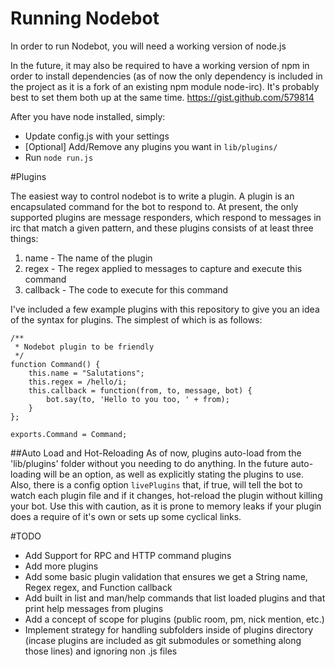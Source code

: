 # Running Nodebot

In order to run Nodebot, you will need a working version of node.js

In the future, it may also be required to have a working version of npm
in order to install dependencies (as of now the only dependency is
included in the project as it is a fork of an existing npm module
node-irc). It's probably best to set them both up
at the same time. https://gist.github.com/579814

After you have node installed, simply:

* Update config.js with your settings
* [Optional] Add/Remove any plugins you want in `lib/plugins/`
* Run `node run.js`

#Plugins

The easiest way to control nodebot is to write a plugin. A plugin is an
encapsulated command for the bot to respond to. At present, the only
supported plugins are message responders, which respond to messages in
irc that match a given pattern, and these plugins consists of at
least three things:

1. name - The name of the plugin
2. regex - The regex applied to messages to capture and execute this
   command
3. callback - The code to execute for this command

I've included a few example plugins with this repository to give you an
idea of the syntax for plugins. The simplest of which is as follows:

	/**
	 * Nodebot plugin to be friendly
	 */
	function Command() {
		this.name = "Salutations";
		this.regex = /hello/i;
		this.callback = function(from, to, message, bot) {
			bot.say(to, 'Hello to you too, ' + from);
		}
	};

	exports.Command = Command;

##Auto Load and Hot-Reloading
As of now, plugins auto-load from the 'lib/plugins' folder without you
needing to do anything. In the future auto-loading will be an option, as
well as explicitly stating the plugins to use. Also, there is a config
option `livePlugins` that, if true, will tell the bot to watch each plugin file and if it changes,
hot-reload the plugin without killing your bot. Use this with caution,
as it is prone to memory leaks if your plugin does a require of it's
own or sets up
some cyclical links.

#TODO

* Add Support for RPC and HTTP command plugins
* Add more plugins
* Add some basic plugin validation that ensures we get a String name,
   Regex regex, and Function callback
* Add built in list and man/help commands that list loaded plugins and
   that print help messages from plugins
* Add a concept of scope for plugins (public room, pm, nick mention,
   etc.)
* Implement strategy for handling subfolders inside of plugins
	directory (incase plugins are included as git submodules or
something along those lines) and ignoring non .js files
